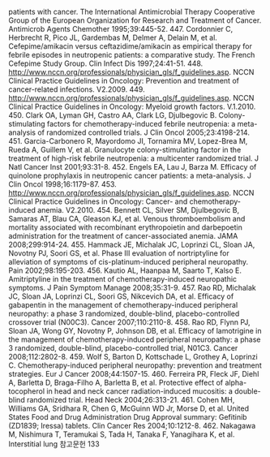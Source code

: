 patients with cancer. The International Antimicrobial Therapy Cooperative Group of the European Organization for Research and Treatment of Cancer. Antimicrob Agents Chemother 1995;39:445-52.
447. Cordonnier C, Herbrecht R, Pico JL, Gardembas M, Delmer A, Delain M, et al. Cefepime/amikacin versus ceftazidime/amikacin as empirical therapy for febrile episodes in neutropenic patients: a comparative study. The French Cefepime Study Group. Clin Infect Dis 1997;24:41-51.
448. http://www.nccn.org/professionals/physician_gls/f_guidelines.asp. NCCN Clinical Practice Guidelines in Oncology: Prevention and treatment of cancer-related infections. V2.2009.
449. http://www.nccn.org/professionals/physician_gls/f_guidelines.asp. NCCN Clinical Practice Guidelines in Oncology: Myeloid growth factors. V.1.2010.
450. Clark OA, Lyman GH, Castro AA, Clark LG, Djulbegovic B. Colony-stimulating factors for chemotherapy-induced febrile neutropenia: a meta-analysis of randomized controlled trials. J Clin Oncol 2005;23:4198-214.
451. Garcia-Carbonero R, Mayordomo JI, Tornamira MV, Lopez-Brea M, Rueda A, Guillem V, et al. Granulocyte colony-stimulating factor in the treatment of high-risk febrile neutropenia: a multicenter randomized trial. J Natl Cancer Inst 2001;93:31-8.
452. Engels EA, Lau J, Barza M. Efficacy of quinolone prophylaxis in neutropenic cancer patients: a meta-analysis. J Clin Oncol 1998;16:1179-87.
453. http://www.nccn.org/professionals/physician_gls/f_guidelines.asp. NCCN Clinical Practice Guidelines in Oncology: Cancer- and chemotherapy-induced anemia. V2.2010.
454. Bennett CL, Silver SM, Djulbegovic B, Samaras AT, Blau CA, Gleason KJ, et al. Venous thromboembolism and mortality associated with recombinant erythropoietin and darbepoetin administration for the treatment of cancer-associated anemia. JAMA 2008;299:914-24.
455. Hammack JE, Michalak JC, Loprinzi CL, Sloan JA, Novotny PJ, Soori GS, et al. Phase III evaluation of nortriptyline for alleviation of symptoms of cis-platinum-induced peripheral neuropathy. Pain 2002;98:195-203.
456. Kautio AL, Haanpaa M, Saarto T, Kalso E. Amitriptyline in the treatment of chemotherapy-induced neuropathic symptoms. J Pain Symptom Manage 2008;35:31-9.
457. Rao RD, Michalak JC, Sloan JA, Loprinzi CL, Soori GS, Nikcevich DA, et al. Efficacy of gabapentin in the management of chemotherapy-induced peripheral neuropathy: a phase 3 randomized, double-blind, placebo-controlled crossover trial (N00C3). Cancer 2007;110:2110-8.
458. Rao RD, Flynn PJ, Sloan JA, Wong GY, Novotny P, Johnson DB, et al. Efficacy of lamotrigine in the management of chemotherapy-induced peripheral neuropathy: a phase 3 randomized, double-blind, placebo-controlled trial, N01C3. Cancer 2008;112:2802-8.
459. Wolf S, Barton D, Kottschade L, Grothey A, Loprinzi C. Chemotherapy-induced peripheral neuropathy: prevention and treatment strategies. Eur J Cancer 2008;44:1507-15.
460. Ferreira PR, Fleck JF, Diehl A, Barletta D, Braga-Filho A, Barletta B, et al. Protective effect of alpha-tocopherol in head and neck cancer radiation-induced mucositis: a double-blind randomized trial. Head Neck 2004;26:313-21.
461. Cohen MH, Williams GA, Sridhara R, Chen G, McGuinn WD Jr, Morse D, et al. United States Food and Drug Administration Drug Approval summary: Gefitinib (ZD1839; Iressa) tablets. Clin Cancer Res 2004;10:1212-8.
462. Nakagawa M, Nishimura T, Teramukai S, Tada H, Tanaka F, Yanagihara K, et al. Interstitial lung
참고문헌 <PAGE>133